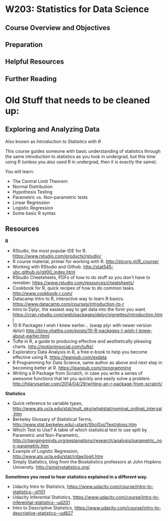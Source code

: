 # W203: Statistics for Data Science

## Course Overview and Objectives

## Preparation 

## Helpful Resources 

## Further Reading

# Old Stuff that needs to be cleaned up:
## Exploring and Analyzing Data

Also known as *Introduction to Statistics with R*

This course guides someone with basic understanding of statistics through the same introduction to statistics as you took in undergrad, but this time using R (unless you also used R in undergrad, then it is exactly the same).

You will learn:
- The Central Limit Theorem
- Normal Distribution
- Hypothesis Testing
- Parametric vs. Non-parametric tests
- Linear Regression
- Logistic Regression
- Some basic R syntax

## Resources

**R**
- RStudio, the most popular IDE for R. https://www.rstudio.com/products/rstudio/
- R course material, primer for working with R. http://stcorp.nl/R_course/
- Working with RStudio and Github. http://stat545-ubc.github.io/git00_index.html
- RStudio Cheetsheets, PDFs of how to do stuff so you don't have to remeber. https://www.rstudio.com/resources/cheatsheets/
- Cookbook for R, quick recipes of how to do common tasks. http://www.cookbook-r.com/
- Datacamp Intro to R, interactive way to learn R basics. https://www.datacamp.com/courses/introduction-to-r
- Intro to Dplyr, the easiest way to get data into the form you want. https://cran.rstudio.com/web/packages/dplyr/vignettes/introduction.html
- 10 R Packages I wish I knew earlier... (swap plyr with newer version dplyr) http://blog.yhathq.com/posts/10-R-packages-I-wish-I-knew-about-earlier.html
- Tufte in R, a guide to producing effective and aesthetically pleasing charts. http://motioninsocial.com/tufte/
- Exploratory Data Analysis in R, a free e-book to help you become effective using R. https://leanpub.com/exdata
- R Programming for Data Science, same author as above and next step in becoming better at R. https://leanpub.com/rprogramming
- Writing a R Package from Scratch, in case you write a series of awesome functions that let you quickly and easily solve a problem. http://hilaryparker.com/2014/04/29/writing-an-r-package-from-scratch/

**Statistics**
- Quick reference to variable types, http://www.ats.ucla.edu/stat/mult_pkg/whatstat/nominal_ordinal_interval.htm
- Berkeley Glossary of Statistical Terms, http://www.stat.berkeley.edu/~stark/SticiGui/Text/gloss.htm
- Which Test to Use? A table of which statistical test to use split by Parametric and Non-Parametric, http://changingminds.org/explanations/research/analysis/parametric_non-parametric.htm
- Example of Logistic Regression, http://www.ats.ucla.edu/stat/r/dae/logit.htm
- Simply Statistics, blog from the Biostatistics professors at John Hopkins University. http://simplystatistics.org/

**Sometimes you need to hear statistics explained in a different way.**
- Udacity Intro to Statistics, https://www.udacity.com/course/intro-to-statistics--st101
- Udacity Inferential Statistics, https://www.udacity.com/course/intro-to-inferential-statistics--ud201
- Intro to Descriptive Statistics, https://www.udacity.com/course/intro-to-descriptive-statistics--ud827
